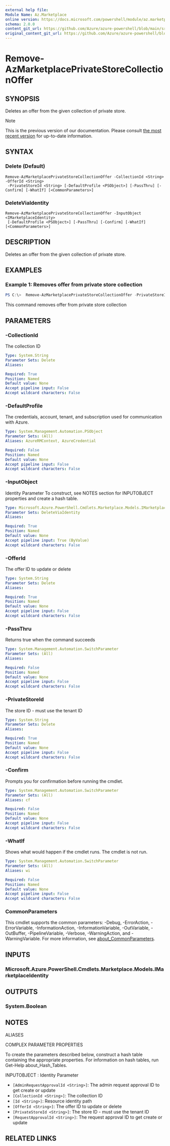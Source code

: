 ```yaml
---
external help file: 
Module Name: Az.Marketplace
online version: https://docs.microsoft.com/powershell/module/az.marketplace/remove-azmarketplaceprivatestorecollectionoffer
schema: 2.0.0
content_git_url: https://github.com/Azure/azure-powershell/blob/main/src/Marketplace/Marketplace/help/Remove-AzMarketplacePrivateStoreCollectionOffer.md
original_content_git_url: https://github.com/Azure/azure-powershell/blob/main/src/Marketplace/Marketplace/help/Remove-AzMarketplacePrivateStoreCollectionOffer.md
---
```


# Remove-AzMarketplacePrivateStoreCollectionOffer

## SYNOPSIS
Deletes an offer from the given collection of private store.

> [!NOTE]
>This is the previous version of our documentation. Please consult [the most recent version](/powershell/module/az.marketplace/remove-azmarketplaceprivatestorecollectionoffer) for up-to-date information.

## SYNTAX

### Delete (Default)
```
Remove-AzMarketplacePrivateStoreCollectionOffer -CollectionId <String> -OfferId <String>
 -PrivateStoreId <String> [-DefaultProfile <PSObject>] [-PassThru] [-Confirm] [-WhatIf] [<CommonParameters>]
```

### DeleteViaIdentity
```
Remove-AzMarketplacePrivateStoreCollectionOffer -InputObject <IMarketplaceIdentity>
 [-DefaultProfile <PSObject>] [-PassThru] [-Confirm] [-WhatIf] [<CommonParameters>]
```

## DESCRIPTION
Deletes an offer from the given collection of private store.

## EXAMPLES

### Example 1: Removes offer from private store collection
```powershell
PS C:\>  Remove-AzMarketplacePrivateStoreCollectionOffer -PrivateStoreId 3ac32d8c-e888-4dc6-b4ff-be4d755af13a -CollectionId fdb889a1-cf3e-49f0-95b8-2bb012fa01f1 -OfferId aumatics.azure_managedservices
```

This command removes offer from private store collection

## PARAMETERS

### -CollectionId
The collection ID

```yaml
Type: System.String
Parameter Sets: Delete
Aliases:

Required: True
Position: Named
Default value: None
Accept pipeline input: False
Accept wildcard characters: False
```

### -DefaultProfile
The credentials, account, tenant, and subscription used for communication with Azure.

```yaml
Type: System.Management.Automation.PSObject
Parameter Sets: (All)
Aliases: AzureRMContext, AzureCredential

Required: False
Position: Named
Default value: None
Accept pipeline input: False
Accept wildcard characters: False
```

### -InputObject
Identity Parameter
To construct, see NOTES section for INPUTOBJECT properties and create a hash table.

```yaml
Type: Microsoft.Azure.PowerShell.Cmdlets.Marketplace.Models.IMarketplaceIdentity
Parameter Sets: DeleteViaIdentity
Aliases:

Required: True
Position: Named
Default value: None
Accept pipeline input: True (ByValue)
Accept wildcard characters: False
```

### -OfferId
The offer ID to update or delete

```yaml
Type: System.String
Parameter Sets: Delete
Aliases:

Required: True
Position: Named
Default value: None
Accept pipeline input: False
Accept wildcard characters: False
```

### -PassThru
Returns true when the command succeeds

```yaml
Type: System.Management.Automation.SwitchParameter
Parameter Sets: (All)
Aliases:

Required: False
Position: Named
Default value: None
Accept pipeline input: False
Accept wildcard characters: False
```

### -PrivateStoreId
The store ID - must use the tenant ID

```yaml
Type: System.String
Parameter Sets: Delete
Aliases:

Required: True
Position: Named
Default value: None
Accept pipeline input: False
Accept wildcard characters: False
```

### -Confirm
Prompts you for confirmation before running the cmdlet.

```yaml
Type: System.Management.Automation.SwitchParameter
Parameter Sets: (All)
Aliases: cf

Required: False
Position: Named
Default value: None
Accept pipeline input: False
Accept wildcard characters: False
```

### -WhatIf
Shows what would happen if the cmdlet runs.
The cmdlet is not run.

```yaml
Type: System.Management.Automation.SwitchParameter
Parameter Sets: (All)
Aliases: wi

Required: False
Position: Named
Default value: None
Accept pipeline input: False
Accept wildcard characters: False
```

### CommonParameters
This cmdlet supports the common parameters: -Debug, -ErrorAction, -ErrorVariable, -InformationAction, -InformationVariable, -OutVariable, -OutBuffer, -PipelineVariable, -Verbose, -WarningAction, and -WarningVariable. For more information, see [about_CommonParameters](http://go.microsoft.com/fwlink/?LinkID=113216).

## INPUTS

### Microsoft.Azure.PowerShell.Cmdlets.Marketplace.Models.IMarketplaceIdentity

## OUTPUTS

### System.Boolean

## NOTES

ALIASES

COMPLEX PARAMETER PROPERTIES

To create the parameters described below, construct a hash table containing the appropriate properties. For information on hash tables, run Get-Help about_Hash_Tables.


INPUTOBJECT <IMarketplaceIdentity>: Identity Parameter
  - `[AdminRequestApprovalId <String>]`: The admin request approval ID to get create or update
  - `[CollectionId <String>]`: The collection ID
  - `[Id <String>]`: Resource identity path
  - `[OfferId <String>]`: The offer ID to update or delete
  - `[PrivateStoreId <String>]`: The store ID - must use the tenant ID
  - `[RequestApprovalId <String>]`: The request approval ID to get create or update

## RELATED LINKS

